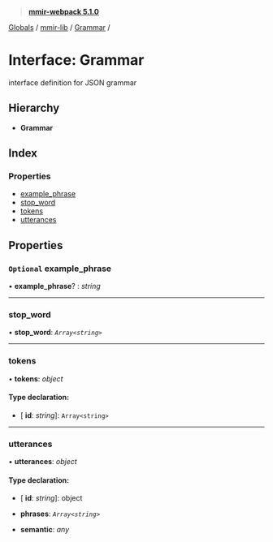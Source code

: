 > **[mmir-webpack 5.1.0](../README.md)**

[Globals](../README.md) / [mmir-lib](../modules/mmir_lib.md) / [Grammar](mmir_lib.grammar.md) /

# Interface: Grammar

interface definition for JSON grammar

## Hierarchy

* **Grammar**

## Index

### Properties

* [example_phrase](mmir_lib.grammar.md#optional-example_phrase)
* [stop_word](mmir_lib.grammar.md#stop_word)
* [tokens](mmir_lib.grammar.md#tokens)
* [utterances](mmir_lib.grammar.md#utterances)

## Properties

### `Optional` example_phrase

• **example_phrase**? : *string*

___

###  stop_word

• **stop_word**: *`Array<string>`*

___

###  tokens

• **tokens**: *object*

#### Type declaration:

* \[ **id**: *string*\]: `Array<string>`

___

###  utterances

• **utterances**: *object*

#### Type declaration:

* \[ **id**: *string*\]: object

* **phrases**: *`Array<string>`*

* **semantic**: *any*